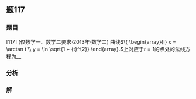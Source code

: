 ## 题117
### 题目
[117] (仅数学一、数学二要求$\cdot  {2013}$年$\cdot$数学二) 曲线$\{  \begin{array}{l} x = \arctan t \\  y = \ln \sqrt{1 + {t}^{2}} \end{array}.$上对应于$t = 1$的点处的法线方程为__
### 分析

### 解